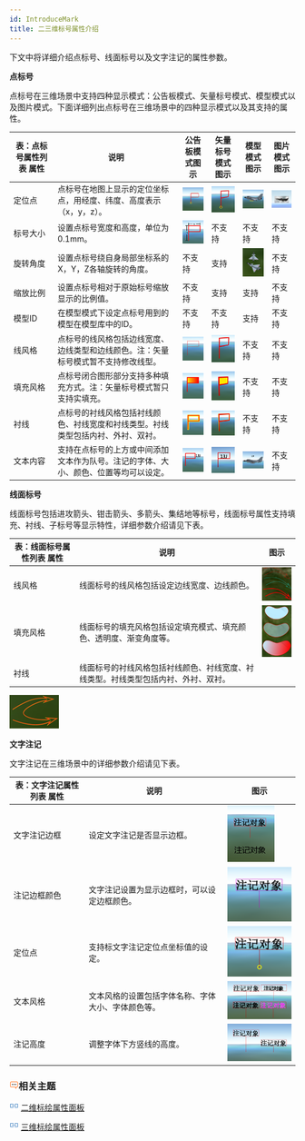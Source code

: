 ```yaml
---
id: IntroduceMark
title: 二三维标号属性介绍
---
```

下文中将详细介绍点标号、线面标号以及文字注记的属性参数。

**点标号**

点标号在三维场景中支持四种显示模式：公告板模式、矢量标号模式、模型模式以及图片模式。下面详细列出点标号在三维场景中的四种显示模式以及其支持的属性。

表：点标号属性列表  属性 | 说明 | 公告板模式图示 | 矢量标号模式图示 | 模型模式图示 | 图片模式图示  
---|---|---|---|---|---  
定位点 | 点标号在地图上显示的定位坐标点，用经度、纬度、高度表示（x，y，z）。 | ![](../img/pointproperty01.png) |![](../img/pointproperty02.png) | ![](../img/pointproperty03.png) |![](../img/pointproperty04.png)  
标号大小 | 设置点标号宽度和高度，单位为0.1mm。 | ![](../img/pointproperty05.png) | 不支持 | 不支持 |不支持  
旋转角度 | 设置点标号绕自身局部坐标系的X，Y，Z各轴旋转的角度。 | 不支持 | 支持 |![](../img/pointproperty06.png) | 不支持  
缩放比例 | 设置点标号相对于原始标号缩放显示的比例值。 | 不支持 | 支持 | 支持 | 不支持  
模型ID | 在模型模式下设定点标号用到的模型在模型库中的ID。 | 不支持 | 不支持 | 支持 | 不支持  
线风格 | 点标号的线风格包括边线宽度、边线类型和边线颜色。注：矢量标号模式暂不支持修改线型。 |![](../img/pointproperty07.png) | ![](../img/pointproperty08.png) | 不支持 | 不支持  
填充风格 | 点标号闭合图形部分支持多种填充方式。注：矢量标号模式暂只支持实填充。 | ![](../img/pointproperty09.png) |![](../img/pointproperty10.png) | 不支持 | 不支持  
衬线 | 点标号的衬线风格包括衬线颜色、衬线宽度和衬线类型。衬线类型包括内衬、外衬、双衬。 |![](../img/pointproperty11.png) | ![](../img/pointproperty12.png) | 不支持 | 不支持  
文本内容 | 支持在点标号的上方或中间添加文本作为队号。注记的字体、大小、颜色、位置等均可以设定。 |![](../img/pointproperty13.png) | ![](../img/pointproperty14.png) |![](../img/pointproperty15.png) | 不支持  

**线面标号**

线面标号包括进攻箭头、钳击箭头、多箭头、集结地等标号，线面标号属性支持填充、衬线、子标号等显示特性，详细参数介绍请见下表。

表：线面标号属性列表  属性 | 说明 | 图示  
---|---|---  
线风格 | 线面标号的线风格包括设定边线宽度、边线颜色。 | ![](../img/lineproperty01.png)  
填充风格 | 线面标号的填充风格包括设定填充模式、填充颜色、透明度、渐变角度等。 | ![](../img/lineproperty02.png)  
衬线 | 线面标号的衬线风格包括衬线颜色、衬线宽度、衬线类型。衬线类型包括内衬、外衬、双衬。 |
![](../img/lineproperty03.png)  

**文字注记**

文字注记在三维场景中的详细参数介绍请见下表。

表：文字注记属性列表  属性 | 说明 | 图示  
---|---|---  
文字注记边框 | 设定文字注记是否显示边框。 | ![](../img/Textproperty01.png)  
注记边框颜色 | 文字注记设置为显示边框时，可以设定边框颜色。 | ![](../img/Textproperty02.png)  
定位点 | 支持标文字注记定位点坐标值的设定。 | ![](../img/Textproperty03.png)  
文本风格 | 文本风格的设置包括字体名称、字体大小、字体颜色等。|![](../img/Textproperty04.png)  
注记高度 | 调整字体下方竖线的高度。 | ![](../img/Textproperty05.png)  

### ![](../img/seealso.png)相关主题

![](../img/smalltitle.png) [二维标绘属性面板](../2DPlotting/PropertyPanel_2D.html)

![](../img/smalltitle.png) [三维标绘属性面板](../3DPlotting/PropertyPanel_3D.html)

